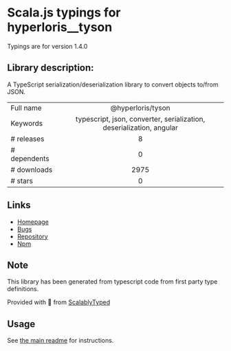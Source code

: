 
# Scala.js typings for hyperloris__tyson

Typings are for version 1.4.0

## Library description:
A TypeScript serialization/deserialization library to convert objects to/from JSON.

|                    |                 |
| ------------------ | :-------------: |
| Full name          | @hyperloris/tyson |
| Keywords           | typescript, json, converter, serialization, deserialization, angular |
| # releases         | 8 |
| # dependents       | 0 |
| # downloads        | 2975 |
| # stars            | 0 |

## Links
- [Homepage](https://github.com/hyperloris/tyson#readme)
- [Bugs](https://github.com/hyperloris/tyson/issues)
- [Repository](https://github.com/hyperloris/tyson)
- [Npm](https://www.npmjs.com/package/%40hyperloris%2Ftyson)
    


## Note
This library has been generated from typescript code from first party type definitions.

Provided with :purple_heart: from [ScalablyTyped](https://github.com/oyvindberg/ScalablyTyped)

## Usage
See [the main readme](../../readme.md) for instructions.


